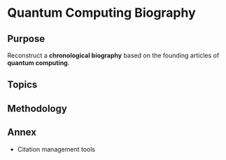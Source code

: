 # Quantum Computing Biography

## Purpose
Reconstruct a **chronological biography** based on the founding articles of **quantum computing**.
## Topics

## Methodology

## Annex
* Citation management tools
